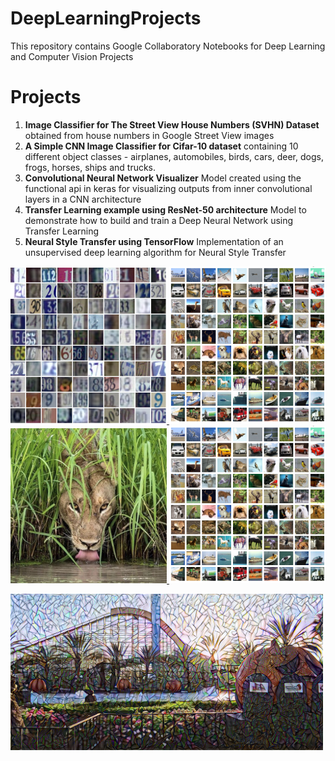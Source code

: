 # DeepLearningProjects
This repository contains Google Collaboratory Notebooks for Deep Learning and Computer Vision Projects

# Projects
1. **Image Classifier for The Street View House Numbers (SVHN) Dataset** obtained from house numbers in Google Street View images
2. **A Simple CNN Image Classifier for Cifar-10 dataset** containing 10 different object classes - airplanes, automobiles, birds, cars, deer, dogs, frogs, horses, ships and trucks. 
3. **Convolutional Neural Network Visualizer** Model created using the functional api in keras for visualizing outputs from inner convolutional layers in a CNN architecture 
4. **Transfer Learning example using ResNet-50 architecture** Model to demonstrate how to build and train a Deep Neural Network using Transfer Learning
5. **Neural Style Transfer using TensorFlow** Implementation of an unsupervised deep learning algorithm for Neural Style Transfer

<a href="StreetViewHouseNumbers_Classifier/" title="Image Classifier for The Street View House Numbers (SVHN) Dataset"> <img src="misc/SVHN_Overview_Image.png" alt="SVHN_Overview_Image" width="250"/> </a>
<a href="CIFAR10_Image_Classifier/" title="A Simple CNN Image Classifier for Cifar-10 dataset"> <img src="misc/cifar10_img.png" alt="CIFAR10_Overview_Image" width="250"/> </a>
<a href="ConvolutionalNeuralNetworkVisualizer/" title="Convolutional Neural Network Visualizer"> <img src="misc/cool_cat.jpg" alt="Cool_Cat_Overview_Image" width="250"/> </a>
<a href="TransferLearningResnet/" title="Transfer Learning example using ResNet-50 architecture"> <img src="misc/cifar10_img.png" alt="Overview_Image" width="250"/> </a>

<a href="NeuralStyleTransfer/" title="Neural Style Transfer Using TensorFlow"> <img src="misc/neural_style_transfer.png" alt="Style Transferred Image" width="500" height="250"/> </a>

